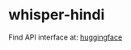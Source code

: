 # whisper-hindi

Find API interface at: [huggingface](https://huggingface.co/sacchinbhg/whisper-small-hi)
